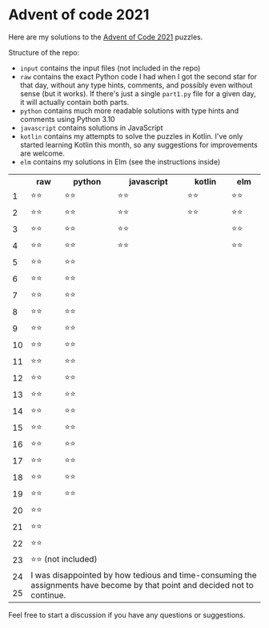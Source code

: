 # Advent of code 2021

Here are my solutions to the [Advent of Code 2021](https://adventofcode.com/2021) puzzles.

Structure of the repo:
- `input` contains the input files (not included in the repo)
- `raw` contains the exact Python code I had when I got the second star for that day, without any type hints, comments, and possibly even without sense (but it works). If there's just a single `part1.py` file for a given day, it will actually contain both parts.
- `python` contains much more readable solutions with type hints and comments using Python 3.10
- `javascript` contains solutions in JavaScript
- `kotlin` contains my attempts to solve the puzzles in Kotlin. I've only started learning Kotlin this month, so any suggestions for improvements are welcome.
- `elm` contains my solutions in Elm (see the instructions inside)

<table>
  <tr>
    <th></th>
    <th>raw</th>
    <th>python</th>
    <th>javascript</th>
    <th>kotlin</th>
    <th>elm</th>
  </tr>
  <tr>
    <td>1</td>
    <td>⭐⭐</td>
    <td>⭐⭐</td>
    <td>⭐⭐</td>
    <td>⭐⭐</td>
    <td>⭐⭐</td>
  </tr>
  <tr>
    <td>2</td>
    <td>⭐⭐</td>
    <td>⭐⭐</td>
    <td>⭐⭐</td>
    <td>⭐⭐</td>
    <td>⭐⭐</td>
  </tr>
  <tr>
    <td>3</td>
    <td>⭐⭐</td>
    <td>⭐⭐</td>
    <td>⭐⭐</td>
    <td></td>
    <td>⭐⭐</td>
  </tr>
  <tr>
    <td>4</td>
    <td>⭐⭐</td>
    <td>⭐⭐</td>
    <td>⭐⭐</td>
    <td></td>
    <td>⭐⭐</td>
  </tr>
  <tr>
    <td>5</td>
    <td>⭐⭐</td>
    <td>⭐⭐</td>
    <td></td>
    <td></td>
    <td></td>
  </tr>
  <tr>
    <td>6</td>
    <td>⭐⭐</td>
    <td>⭐⭐</td>
    <td></td>
    <td></td>
    <td></td>
  </tr>
  <tr>
    <td>7</td>
    <td>⭐⭐</td>
    <td>⭐⭐</td>
    <td></td>
    <td></td>
    <td></td>
  </tr>
  <tr>
    <td>8</td>
    <td>⭐⭐</td>
    <td>⭐⭐</td>
    <td></td>
    <td></td>
    <td></td>
  </tr>
  <tr>
    <td>9</td>
    <td>⭐⭐</td>
    <td>⭐⭐</td>
    <td></td>
    <td></td>
    <td></td>
  </tr>
  <tr>
    <td>10</td>
    <td>⭐⭐</td>
    <td>⭐⭐</td>
    <td></td>
    <td></td>
    <td></td>
  </tr>
  <tr>
    <td>11</td>
    <td>⭐⭐</td>
    <td>⭐⭐</td>
    <td></td>
    <td></td>
    <td></td>
  </tr>
  <tr>
    <td>12</td>
    <td>⭐⭐</td>
    <td>⭐⭐</td>
    <td></td>
    <td></td>
    <td></td>
  </tr>
  <tr>
    <td>13</td>
    <td>⭐⭐</td>
    <td>⭐⭐</td>
    <td></td>
    <td></td>
    <td></td>
  </tr>
  <tr>
    <td>14</td>
    <td>⭐⭐</td>
    <td>⭐⭐</td>
    <td></td>
    <td></td>
    <td></td>
  </tr>
  <tr>
    <td>15</td>
    <td>⭐⭐</td>
    <td>⭐⭐</td>
    <td></td>
    <td></td>
    <td></td>
  </tr>
  <tr>
    <td>16</td>
    <td>⭐⭐</td>
    <td>⭐⭐</td>
    <td></td>
    <td></td>
    <td></td>
  </tr>
  <tr>
    <td>17</td>
    <td>⭐⭐</td>
    <td>⭐⭐</td>
    <td></td>
    <td></td>
    <td></td>
  </tr>
  <tr>
    <td>18</td>
    <td>⭐⭐</td>
    <td>⭐⭐</td>
    <td></td>
    <td></td>
    <td></td>
  </tr>
  <tr>
    <td>19</td>
    <td>⭐⭐</td>
    <td>⭐⭐</td>
    <td></td>
    <td></td>
    <td></td>
  </tr>
  <tr>
    <td>20</td>
    <td>⭐⭐</td>
    <td></td>
    <td></td>
    <td></td>
    <td></td>
  </tr>
  <tr>
    <td>21</td>
    <td>⭐⭐</td>
    <td></td>
    <td></td>
    <td></td>
    <td></td>
  </tr>
  <tr>
    <td>22</td>
    <td>⭐⭐</td>
    <td></td>
    <td></td>
    <td></td>
    <td></td>
  </tr>
  <tr>
    <td>23</td>
    <td colspan="5">⭐⭐ (not included)</td>
  </tr>
  <tr>
    <td>24</td>
    <td rowspan="2" colspan="5">I was disappointed by how tedious and time-consuming the assignments have become by that point and decided not to continue.</td>
  </tr>
  <tr>
    <td>25</td>
  </tr>
</table>


Feel free to start a discussion if you have any questions or suggestions.

